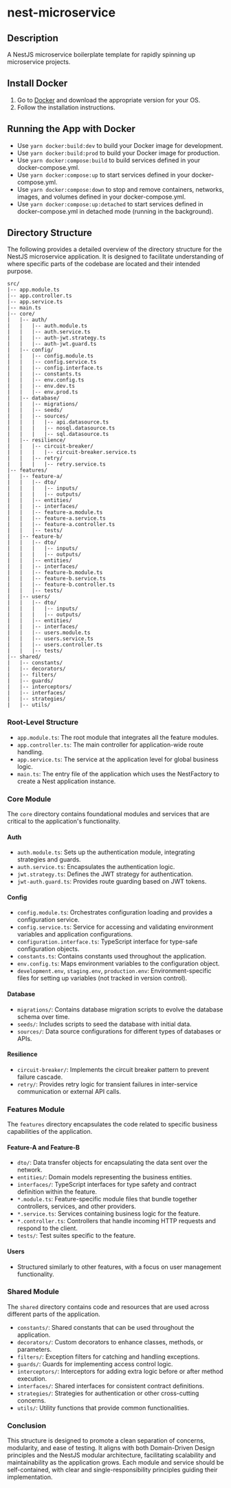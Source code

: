 # nest-microservice

## Description

A NestJS microservice boilerplate template for rapidly spinning up microservice projects.

## Install Docker

1. Go to [Docker](https://www.docker.com/products/docker-desktop) and download the appropriate version for your OS.
2. Follow the installation instructions.

## Running the App with Docker

- Use `yarn docker:build:dev` to build your Docker image for development.
- Use `yarn docker:build:prod` to build your Docker image for production.
- Use `yarn docker:compose:build` to build services defined in your docker-compose.yml.
- Use `yarn docker:compose:up` to start services defined in your docker-compose.yml.
- Use `yarn docker:compose:down` to stop and remove containers, networks, images, and volumes defined in your docker-compose.yml.
- Use `yarn docker:compose:up:detached` to start services defined in docker-compose.yml in detached mode (running in the background).

## Directory Structure

The following provides a detailed overview of the directory structure for the NestJS microservice application. It is designed to facilitate understanding of where specific parts of the codebase are located and their intended purpose.

```
src/
|-- app.module.ts
|-- app.controller.ts
|-- app.service.ts
|-- main.ts
|-- core/
|   |-- auth/
|   |   |-- auth.module.ts
|   |   |-- auth.service.ts
|   |   |-- auth-jwt.strategy.ts
|   |   |-- auth-jwt.guard.ts
|   |-- config/
|   |   |-- config.module.ts
|   |   |-- config.service.ts
|   |   |-- config.interface.ts
|   |   |-- constants.ts
|   |   |-- env.config.ts
|   |   |-- env.dev.ts
|   |   |-- env.prod.ts
|   |-- database/
|   |   |-- migrations/
|   |   |-- seeds/
|   |   |-- sources/
|   |   |   |-- api.datasource.ts
|   |   |   |-- nosql.datasource.ts
|   |   |   |-- sql.datasource.ts
|   |-- resilience/
|   |   |-- circuit-breaker/
|   |   |   |-- circuit-breaker.service.ts
|   |   |-- retry/
|   |   |   |-- retry.service.ts
|-- features/
|   |-- feature-a/
|   |   |-- dto/
|   |   |   |-- inputs/
|   |   |   |-- outputs/
|   |   |-- entities/
|   |   |-- interfaces/
|   |   |-- feature-a.module.ts
|   |   |-- feature-a.service.ts
|   |   |-- feature-a.controller.ts
|   |   |-- tests/
|   |-- feature-b/
|   |   |-- dto/
|   |   |   |-- inputs/
|   |   |   |-- outputs/
|   |   |-- entities/
|   |   |-- interfaces/
|   |   |-- feature-b.module.ts
|   |   |-- feature-b.service.ts
|   |   |-- feature-b.controller.ts
|   |   |-- tests/
|   |-- users/
|   |   |-- dto/
|   |   |   |-- inputs/
|   |   |   |-- outputs/
|   |   |-- entities/
|   |   |-- interfaces/
|   |   |-- users.module.ts
|   |   |-- users.service.ts
|   |   |-- users.controller.ts
|   |   |-- tests/
|-- shared/
|   |-- constants/
|   |-- decorators/
|   |-- filters/
|   |-- guards/
|   |-- interceptors/
|   |-- interfaces/
|   |-- strategies/
|   |-- utils/
```

### Root-Level Structure

- `app.module.ts`: The root module that integrates all the feature modules.
- `app.controller.ts`: The main controller for application-wide route handling.
- `app.service.ts`: The service at the application level for global business logic.
- `main.ts`: The entry file of the application which uses the NestFactory to create a Nest application instance.

### Core Module

The `core` directory contains foundational modules and services that are critical to the application's functionality.

#### Auth

- `auth.module.ts`: Sets up the authentication module, integrating strategies and guards.
- `auth.service.ts`: Encapsulates the authentication logic.
- `jwt.strategy.ts`: Defines the JWT strategy for authentication.
- `jwt-auth.guard.ts`: Provides route guarding based on JWT tokens.

#### Config

- `config.module.ts`: Orchestrates configuration loading and provides a configuration service.
- `config.service.ts`: Service for accessing and validating environment variables and application configurations.
- `configuration.interface.ts`: TypeScript interface for type-safe configuration objects.
- `constants.ts`: Contains constants used throughout the application.
- `env.config.ts`: Maps environment variables to the configuration object.
- `development.env`, `staging.env`, `production.env`: Environment-specific files for setting up variables (not tracked in version control).

#### Database

- `migrations/`: Contains database migration scripts to evolve the database schema over time.
- `seeds/`: Includes scripts to seed the database with initial data.
- `sources/`: Data source configurations for different types of databases or APIs.

#### Resilience

- `circuit-breaker/`: Implements the circuit breaker pattern to prevent failure cascade.
- `retry/`: Provides retry logic for transient failures in inter-service communication or external API calls.

### Features Module

The `features` directory encapsulates the code related to specific business capabilities of the application.

#### Feature-A and Feature-B

- `dto/`: Data transfer objects for encapsulating the data sent over the network.
- `entities/`: Domain models representing the business entities.
- `interfaces/`: TypeScript interfaces for type safety and contract definition within the feature.
- `*.module.ts`: Feature-specific module files that bundle together controllers, services, and other providers.
- `*.service.ts`: Services containing business logic for the feature.
- `*.controller.ts`: Controllers that handle incoming HTTP requests and respond to the client.
- `tests/`: Test suites specific to the feature.

#### Users

- Structured similarly to other features, with a focus on user management functionality.

### Shared Module

The `shared` directory contains code and resources that are used across different parts of the application.

- `constants/`: Shared constants that can be used throughout the application.
- `decorators/`: Custom decorators to enhance classes, methods, or parameters.
- `filters/`: Exception filters for catching and handling exceptions.
- `guards/`: Guards for implementing access control logic.
- `interceptors/`: Interceptors for adding extra logic before or after method execution.
- `interfaces/`: Shared interfaces for consistent contract definitions.
- `strategies/`: Strategies for authentication or other cross-cutting concerns.
- `utils/`: Utility functions that provide common functionalities.

### Conclusion

This structure is designed to promote a clean separation of concerns, modularity, and ease of testing. It aligns with both Domain-Driven Design principles and the NestJS modular architecture, facilitating scalability and maintainability as the application grows. Each module and service should be self-contained, with clear and single-responsibility principles guiding their implementation.



